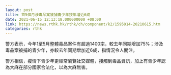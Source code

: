 ```yaml
---
layout: post
title: 首5個月涉毒品案被捕青少年按年增近6成
date: 2021-06-15 12:13:18.000000000 +08:00
link: https://news.rthk.hk/rthk/ch/component/k2/1595914-20210615.htm
categories: rthk
---
```


警方表示，今年1至5月整體毒品案件有超過1400宗，較去年同期增加75%；涉及毒品案被捕的青少年，亦較去年同期增加近6成，指情況令人關注。

警方相信，疫情下青少年更經常瀏覽社交媒體，接觸到毒品資訊，加上有青少年認為大麻在部分國家合法化，以為大麻無害。
